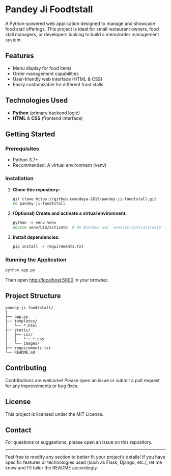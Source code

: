 # Pandey Ji Foodtstall

A Python-powered web application designed to manage and showcase food stall offerings. This project is ideal for small restaurant owners, food stall managers, or developers looking to build a menu/order management system.

## Features

- Menu display for food items
- Order management capabilities
- User-friendly web interface (HTML & CSS)
- Easily customizable for different food stalls

## Technologies Used

- **Python** (primary backend logic)
- **HTML** & **CSS** (frontend interface)

## Getting Started

### Prerequisites

- Python 3.7+
- Recommended: A virtual environment (venv)

### Installation

1. **Clone this repository:**
   ```bash
   git clone https://github.com/daya-2619/pandey-ji-foodtstall.git
   cd pandey-ji-foodtstall
   ```

2. **(Optional) Create and activate a virtual environment:**
   ```bash
   python -m venv venv
   source venv/bin/activate  # On Windows use `venv\Scripts\activate`
   ```

3. **Install dependencies:**
   ```bash
   pip install -r requirements.txt
   ```

### Running the Application

```bash
python app.py
```

Then open [http://localhost:5000](http://localhost:5000) in your browser.

## Project Structure

```
pandey-ji-foodtstall/
│
├── app.py
├── templates/
│   └── *.html
├── static/
│   ├── css/
│   │   └── *.css
│   └── images/
├── requirements.txt
└── README.md
```

## Contributing

Contributions are welcome! Please open an issue or submit a pull request for any improvements or bug fixes.

## License

This project is licensed under the MIT License.

## Contact

For questions or suggestions, please open an issue on this repository.

---

Feel free to modify any section to better fit your project’s details! If you have specific features or technologies used (such as Flask, Django, etc.), let me know and I’ll tailor the README accordingly.
